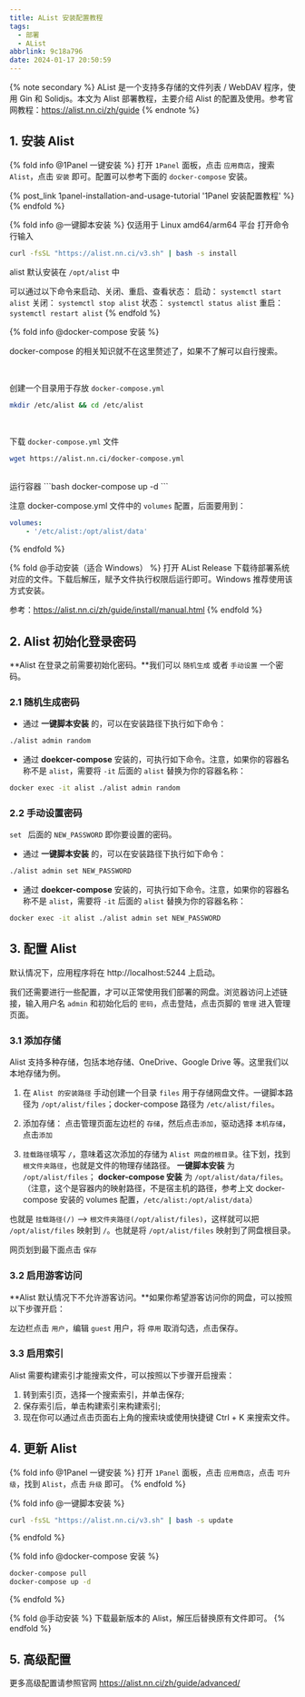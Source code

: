 ```yaml
---
title: AList 安装配置教程
tags:
  - 部署
  - AList
abbrlink: 9c18a796
date: 2024-01-17 20:50:59
---
```


{% note secondary %}
AList 是一个支持多存储的文件列表 / WebDAV 程序，使用 Gin 和 Solidjs。本文为 Alist 部署教程，主要介绍 Alist 的配置及使用。参考官网教程：https://alist.nn.ci/zh/guide
{% endnote %}

## 1. 安装 Alist

{% fold info @1Panel 一键安装 %}
打开 `1Panel` 面板，点击 `应用商店`，搜索 `Alist`，点击 `安装` 即可。配置可以参考下面的 `docker-compose` 安装。

{% post_link 1panel-installation-and-usage-tutorial '1Panel 安装配置教程' %}
{% endfold %}

{% fold info @一键脚本安装 %}
仅适用于 Linux amd64/arm64 平台
打开命令行输入

```bash
curl -fsSL "https://alist.nn.ci/v3.sh" | bash -s install
```

alist 默认安装在 `/opt/alist` 中

可以通过以下命令来启动、关闭、重启、查看状态：
启动： `systemctl start alist`
关闭： `systemctl stop alist`
状态： `systemctl status alist`
重启： `systemctl restart alist`
{% endfold %}

{% fold info @docker-compose 安装 %}

docker-compose 的相关知识就不在这里赘述了，如果不了解可以自行搜索。

<br>

创建一个目录用于存放 `docker-compose.yml`
```bash
mkdir /etc/alist && cd /etc/alist
```
<br>

下载 `docker-compose.yml` 文件
```bash
wget https://alist.nn.ci/docker-compose.yml
```

<br>
运行容器
```bash
docker-compose up -d
```

<br>

注意 docker-compose.yml 文件中的 `volumes` 配置，后面要用到：

```yml
volumes:
    - '/etc/alist:/opt/alist/data'
```

{% endfold %}

{% fold @手动安装（适合 Windows） %}
打开 AList Release 下载待部署系统对应的文件。下载后解压，赋予文件执行权限后运行即可。Windows 推荐使用该方式安装。

参考：https://alist.nn.ci/zh/guide/install/manual.html
{% endfold %}

## 2.  Alist 初始化登录密码

**Alist 在登录之前需要初始化密码。**我们可以 `随机生成` 或者 `手动设置` 一个密码。

### 2.1 随机生成密码

- 通过 **一键脚本安装** 的，可以在安装路径下执行如下命令：
```bash
./alist admin random
```

- 通过 **doekcer-compose** 安装的，可执行如下命令。注意，如果你的容器名称不是 `alist`，需要将 `-it` 后面的 `alist` 替换为你的容器名称：
```bash
docker exec -it alist ./alist admin random
```

### 2.2 手动设置密码

`set ` 后面的 `NEW_PASSWORD` 即你要设置的密码。

- 通过 **一键脚本安装** 的，可以在安装路径下执行如下命令：
```bash
./alist admin set NEW_PASSWORD
```

- 通过 **doekcer-compose** 安装的，可执行如下命令。注意，如果你的容器名称不是 `alist`，需要将 `-it` 后面的 `alist` 替换为你的容器名称：
```bash
docker exec -it alist ./alist admin set NEW_PASSWORD
```

## 3. 配置 Alist

默认情况下，应用程序将在 http://localhost:5244 上启动。

我们还需要进行一些配置，才可以正常使用我们部署的网盘。浏览器访问上述链接，输入用户名 `admin` 和初始化后的 `密码`，点击登陆，点击页脚的 `管理` 进入管理页面。

### 3.1 添加存储

Alist 支持多种存储，包括本地存储、OneDrive、Google Drive 等。这里我们以本地存储为例。

1. 在 `Alist 的安装路径` 手动创建一个目录 `files` 用于存储网盘文件。一键脚本路径为 `/opt/alist/files`；docker-compose 路径为 `/etc/alist/files`。

2. 添加存储：
点击管理页面左边栏的 `存储`，然后点击`添加`，驱动选择 `本机存储`，点击`添加`

3. `挂载路径`填写 `/`，意味着这次添加的存储为 `Alist 网盘的根目录`。往下划，找到 `根文件夹路径`，也就是文件的物理存储路径。
  **一键脚本安装** 为 `/opt/alist/files`；
  **docker-compose 安装** 为 `/opt/alist/data/files`。（注意，这个是容器内的映射路径，不是宿主机的路径，参考上文 docker-compose 安装的 volumes 配置，`/etc/alist:/opt/alist/data`）

  也就是 `挂载路径(/)` --> `根文件夹路径(/opt/alist/files)`，这样就可以把 `/opt/alist/files` 映射到 `/`。也就是将 `/opt/alist/files` 映射到了网盘根目录。

网页划到最下面点击 `保存`

### 3.2 启用游客访问

**Alist 默认情况下不允许游客访问。**如果你希望游客访问你的网盘，可以按照以下步骤开启：

左边栏点击 `用户`，编辑 `guest` 用户，将 `停用` 取消勾选，点击保存。


### 3.3 启用索引

Alist 需要构建索引才能搜索文件，可以按照以下步骤开启搜索：

1. 转到索引页，选择一个搜索索引，并单击保存;
2. 保存索引后，单击构建索引来构建索引;
3. 现在你可以通过点击页面右上角的搜索块或使用快捷键 Ctrl + K 来搜索文件。

## 4. 更新 Alist

{% fold info @1Panel 一键安装 %}
打开 `1Panel` 面板，点击 `应用商店`，点击 `可升级`，找到 `Alist`，点击 `升级` 即可。
{% endfold %}

{% fold info @一键脚本安装 %}
```bash
curl -fsSL "https://alist.nn.ci/v3.sh" | bash -s update
```
{% endfold %}

{% fold info @docker-compose 安装 %}
```bash
docker-compose pull
docker-compose up -d
```
{% endfold %}

{% fold @手动安装 %}
下载最新版本的 Alist，解压后替换原有文件即可。
{% endfold %}

## 5. 高级配置

更多高级配置请参照官网 https://alist.nn.ci/zh/guide/advanced/
